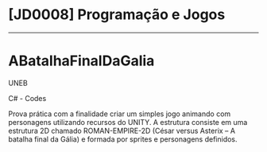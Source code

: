 # [JD0008] Programação e Jogos 
----

# ABatalhaFinalDaGalia

UNEB

C# - Codes

Prova prática com a finalidade criar um simples jogo animando com personagens utilizando recursos do UNITY. A estrutura consiste em uma estrutura 2D chamado ROMAN-EMPIRE-2D (César versus Asterix – A batalha final da Gália) e formada por sprites e personagens definidos.  
